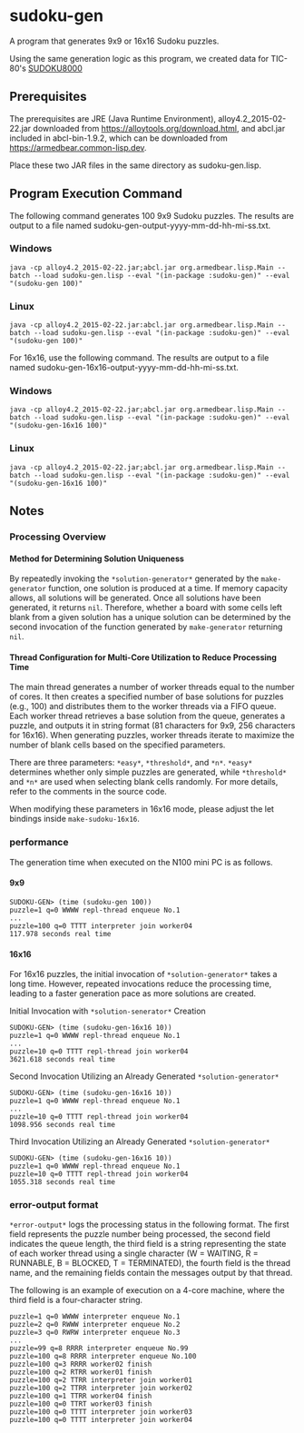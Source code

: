 # sudoku-gen
A program that generates 9x9 or 16x16 Sudoku puzzles.

Using the same generation logic as this program, we created data for TIC-80's [SUDOKU8000](https://tic80.com/play?cart=4203)
## Prerequisites
The prerequisites are JRE (Java Runtime Environment), alloy4.2_2015-02-22.jar downloaded from https://alloytools.org/download.html, and abcl.jar included in abcl-bin-1.9.2, which can be downloaded from https://armedbear.common-lisp.dev.

Place these two JAR files in the same directory as sudoku-gen.lisp.
## Program Execution Command
The following command generates 100 9x9 Sudoku puzzles. The results are output to a file named sudoku-gen-output-yyyy-mm-dd-hh-mi-ss.txt.
### Windows
```
java -cp alloy4.2_2015-02-22.jar;abcl.jar org.armedbear.lisp.Main --batch --load sudoku-gen.lisp --eval "(in-package :sudoku-gen)" --eval "(sudoku-gen 100)"
```
### Linux
```
java -cp alloy4.2_2015-02-22.jar:abcl.jar org.armedbear.lisp.Main --batch --load sudoku-gen.lisp --eval "(in-package :sudoku-gen)" --eval "(sudoku-gen 100)"
```
For 16x16, use the following command. The results are output to a file named sudoku-gen-16x16-output-yyyy-mm-dd-hh-mi-ss.txt.
### Windows
```
java -cp alloy4.2_2015-02-22.jar;abcl.jar org.armedbear.lisp.Main --batch --load sudoku-gen.lisp --eval "(in-package :sudoku-gen)" --eval "(sudoku-gen-16x16 100)"
```
### Linux
```
java -cp alloy4.2_2015-02-22.jar;abcl.jar org.armedbear.lisp.Main --batch --load sudoku-gen.lisp --eval "(in-package :sudoku-gen)" --eval "(sudoku-gen-16x16 100)"
```
## Notes
### Processing Overview
#### Method for Determining Solution Uniqueness
By repeatedly invoking the `*solution-generator*` generated by the `make-generator` function, one solution is produced at a time. If memory capacity allows, all solutions will be generated. Once all solutions have been generated, it returns `nil`. Therefore, whether a board with some cells left blank from a given solution has a unique solution can be determined by the second invocation of the function generated by `make-generator` returning `nil`.
#### Thread Configuration for Multi-Core Utilization to Reduce Processing Time
The main thread generates a number of worker threads equal to the number of cores. It then creates a specified number of base solutions for puzzles (e.g., 100) and distributes them to the worker threads via a FIFO queue. Each worker thread retrieves a base solution from the queue, generates a puzzle, and outputs it in string format (81 characters for 9x9, 256 characters for 16x16). When generating puzzles, worker threads iterate to maximize the number of blank cells based on the specified parameters.

There are three parameters: `*easy*`, `*threshold*`, and `*n*`. `*easy*` determines whether only simple puzzles are generated, while `*threshold*` and `*n*` are used when selecting blank cells randomly. For more details, refer to the comments in the source code.

When modifying these parameters in 16x16 mode, please adjust the let bindings inside `make-sudoku-16x16`.
### performance
The generation time when executed on the N100 mini PC is as follows.
#### 9x9
```
SUDOKU-GEN> (time (sudoku-gen 100))
puzzle=1 q=0 WWWW repl-thread enqueue No.1
...
puzzle=100 q=0 TTTT interpreter join worker04
117.978 seconds real time
```
#### 16x16
For 16x16 puzzles, the initial invocation of `*solution-generator*` takes a long time. However, repeated invocations reduce the processing time, leading to a faster generation pace as more solutions are created.

Initial Invocation with `*solution-senerator*` Creation
```
SUDOKU-GEN> (time (sudoku-gen-16x16 10))
puzzle=1 q=0 WWWW repl-thread enqueue No.1
...
puzzle=10 q=0 TTTT repl-thread join worker04
3621.618 seconds real time
```
Second Invocation Utilizing an Already Generated `*solution-generator*`
```
SUDOKU-GEN> (time (sudoku-gen-16x16 10))
puzzle=1 q=0 WWWW repl-thread enqueue No.1
...
puzzle=10 q=0 TTTT repl-thread join worker04
1098.956 seconds real time
```
Third Invocation Utilizing an Already Generated `*solution-generator*`
```
SUDOKU-GEN> (time (sudoku-gen-16x16 10))
puzzle=1 q=0 WWWW repl-thread enqueue No.1
puzzle=10 q=0 TTTT repl-thread join worker04
1055.318 seconds real time
```
### error-output format
`*error-output*` logs the processing status in the following format. The first field represents the puzzle number being processed, the second field indicates the queue length, the third field is a string representing the state of each worker thread using a single character (W = WAITING, R = RUNNABLE, B = BLOCKED, T = TERMINATED), the fourth field is the thread name, and the remaining fields contain the messages output by that thread.

The following is an example of execution on a 4-core machine, where the third field is a four-character string.
```
puzzle=1 q=0 WWWW interpreter enqueue No.1
puzzle=2 q=0 RWWW interpreter enqueue No.2
puzzle=3 q=0 RWRW interpreter enqueue No.3
...
puzzle=99 q=8 RRRR interpreter enqueue No.99
puzzle=100 q=8 RRRR interpreter enqueue No.100
puzzle=100 q=3 RRRR worker02 finish
puzzle=100 q=2 RTRR worker01 finish
puzzle=100 q=2 TTRR interpreter join worker01
puzzle=100 q=2 TTRR interpreter join worker02
puzzle=100 q=1 TTRR worker04 finish
puzzle=100 q=0 TTRT worker03 finish
puzzle=100 q=0 TTTT interpreter join worker03
puzzle=100 q=0 TTTT interpreter join worker04
```

